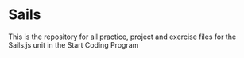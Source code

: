 # Sails
This is the repository for all practice, project and exercise files for the Sails.js unit in the Start Coding Program
